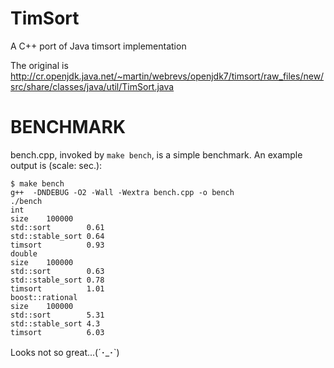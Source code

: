 TimSort
==================
A C++ port of Java timsort implementation

The original is http://cr.openjdk.java.net/~martin/webrevs/openjdk7/timsort/raw_files/new/src/share/classes/java/util/TimSort.java

BENCHMARK
==================
bench.cpp, invoked by `make bench`, is a simple benchmark.
An example output is (scale: sec.):

    $ make bench
    g++  -DNDEBUG -O2 -Wall -Wextra bench.cpp -o bench
    ./bench
    int
    size    100000
    std::sort        0.61
    std::stable_sort 0.64
    timsort          0.93
    double
    size	100000
    std::sort        0.63
    std::stable_sort 0.78
    timsort          1.01
    boost::rational
    size	100000
    std::sort        5.31
    std::stable_sort 4.3
    timsort          6.03

Looks not so great...(´･_･`)
